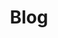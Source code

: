 ---
layout: redirected
sitemap: false
title: Blog
nav: true
nav_order: 1
permalink: /past/
redirect_to:  https://past.pages.dev/
---